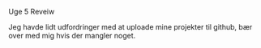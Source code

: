 Uge 5 Reveiw 

Jeg havde lidt udfordringer med at uploade mine projekter til github, bær over  med mig hvis der mangler noget. 
